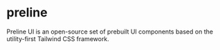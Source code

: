 # preline
Preline UI is an open-source set of prebuilt UI components based on the utility-first Tailwind CSS framework.
